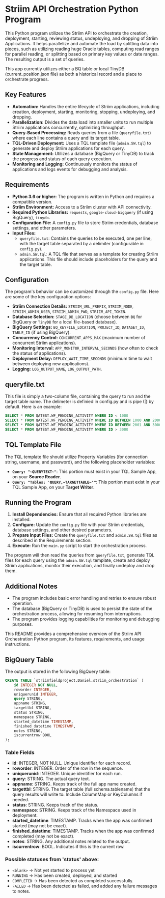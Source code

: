 # Striim API Orchestration Python Program

This Python program utilizes the Striim API to orchestrate the creation, deployment, starting, reviewing status, undeploying, and dropping of Striim Applications. It helps parallelize and automate the load by splitting data into pieces, such as utilizing reading huge Oracle tables, computing read ranges for parallel reading, or splitting based on primary key values or date ranges. The resulting output is a set of queries.

This app currently utilizes either a BQ table or local TinyDB (current_position.json file) as both a historical record and a place to orchestrate progress.

## Key Features

*   **Automation:**  Handles the entire lifecycle of Striim applications, including creation, deployment, starting, monitoring, stopping, undeploying, and dropping.
*   **Parallelization:**  Divides the data load into smaller units to run multiple Striim applications concurrently, optimizing throughput.
*   **Query-Based Processing:**  Reads queries from a file (`queryfile.txt`) where each line contains a query and its target table.
*   **TQL-Driven Deployment:**  Uses a TQL template file (`admin.SW.tql`) to generate and deploy Striim applications for each query.
*   **State Management:**  Utilizes a database (BigQuery or TinyDB) to track the progress and status of each query execution.
*   **Monitoring and Logging:**  Continuously monitors the status of applications and logs events for debugging and analysis.

## Requirements

*   **Python 3.6 or higher:**  The program is written in Python and requires a compatible version.
*   **Striim Environment:**  Access to a Striim cluster with API connectivity.
*   **Required Python Libraries:**  `requests`, `google-cloud-bigquery` (if using BigQuery), `tinydb`.
*   **Configuration File:**  A `config.py` file to store Striim credentials, database settings, and other parameters.
*   **Input Files:**
    *   `queryfile.txt`: Contains the queries to be executed, one per line, with the target table separated by a delimiter (configurable in `config.py`).
    *   `admin.SW.tql`: A TQL file that serves as a template for creating Striim applications. This file should include placeholders for the query and the target table.

## Configuration

The program's behavior can be customized through the `config.py` file. Here are some of the key configuration options:

*   **Striim Connection Details:** `STRIIM_URL_PREFIX`, `STRIIM_NODE`, `STRIIM_ADMIN_USER`, `STRIIM_ADMIN_PWD`, `STRIIM_API_TOKEN`.
*   **Database Selection:** `STAGE_DB_LOCATION` (choose between `BQ` for BigQuery or `TinyDB` for a local file-based database).
*   **BigQuery Settings:** `BQ_KEYFILE_LOCATION`, `PROJECT_ID`, `DATASET_ID`, `TABLE_ID` (if using BigQuery).
*   **Concurrency Control:** `CONCURRENT_APPS_MAX` (maximum number of concurrent Striim applications).
*   **Monitoring Interval:** `APP_MONITOR_INTERVAL_SECONDS` (how often to check the status of applications).
*   **Deployment Delay:** `DEPLOY_WAIT_TIME_SECONDS` (minimum time to wait between deploying new applications).
*   **Logging:** `LOG_OUTPUT_NAME`, `LOG_OUTPUT_PATH`.

## queryfile.txt

This file is simply a two-column file, containing the query to run and the target table name. The delimeter is definied in config.py and is pipe (|) by default. Here is an example:
```sql
SELECT * FROM QATEST.WF_PENDING_ACTIVITY WHERE ID < 1000               |QATEST2.WF_PENDING_ACTIVITY
SELECT * FROM QATEST.WF_PENDING_ACTIVITY WHERE ID BETWEEN 1000 AND 2000|QATEST2.WF_PENDING_ACTIVITY
SELECT * FROM QATEST.WF_PENDING_ACTIVITY WHERE ID BETWEEN 2001 AND 3000|QATEST2.WF_PENDING_ACTIVITY
SELECT * FROM QATEST.WF_PENDING_ACTIVITY WHERE ID > 3000               |QATEST2.WF_PENDING_ACTIVITY
```

## TQL Template File

The TQL template file should utilize Property Variables (for connection string, username, and password), and the following placeholder variables:
- **```Query: "~QUERYTEXT~"```**: This portion must exist in your TQL Sample App, on your **Source Reader**.
- **```Query: "Tables: 'QUERY,~TARGETTABLE~'"```**: This portion must exist in your TQL Sample App, on your **Target Writer**.

## Running the Program

1.  **Install Dependencies:** Ensure that all required Python libraries are installed.
2.  **Configure:** Update the `config.py` file with your Striim credentials, database settings, and other desired parameters.
3.  **Prepare Input Files:** Create the `queryfile.txt` and `admin.SW.tql` files as described in the Requirements section.
4.  **Execute:** Run the `main.py` script to start the orchestration process.

The program will then read the queries from `queryfile.txt`, generate TQL files for each query using the `admin.SW.tql` template, create and deploy Striim applications, monitor their execution, and finally undeploy and drop them.

## Additional Notes

*   The program includes basic error handling and retries to ensure robust operation.
*   The database (BigQuery or TinyDB) is used to persist the state of the orchestration process, allowing for resuming from interruptions.
*   The program provides logging capabilities for monitoring and debugging purposes.

This README provides a comprehensive overview of the Striim API Orchestration Python program, its features, requirements, and usage instructions.

## BigQuery Table

The output is stored in the following BigQuery table:

```sql
CREATE TABLE `striimfieldproject.Daniel.striim_orchestration` (
    id INTEGER NOT NULL,
    roworder INTEGER,
    uniquerunid INTEGER,
    query STRING,
    appname STRING,
    targettbl STRING,
    status STRING,
    namespace STRING,
    started_datetime TIMESTAMP,
    finished_datetime TIMESTAMP,
    notes STRING,
    iscurrentrow BOOL
);
```

### Table Fields

- **id**: INTEGER, NOT NULL. Unique identifier for each record.
- **roworder**: INTEGER. Order of the row in the sequence.
- **uniquerunid**: INTEGER. Unique identifier for each run.
- **query**: STRING. The actual query text.
- **appname**: STRING. Keeps track of the full app name created.
- **targettbl**: STRING. The target table (full schema.tablename) that the query results will write to. Include ColumnMap or KeyColumns if needed.
- **status**: STRING. Keeps track of the status.
- **namespace**: STRING. Keeps track of the Namespace used in deployment.
- **started_datetime**: TIMESTAMP. Tracks when the app was confirmed started (may not be exact).
- **finished_datetime**: TIMESTAMP. Tracks when the app was confirmed completed (may not be exact).
- **notes**: STRING. Any additional notes related to the output.
- **iscurrentrow**: BOOL. Indicates if this is the current row.

### Possible statuses from 'status' above:

- `<blank>` → Not yet started to process yet
- `RUNNING` → Has been created, deployed, and started
- `COMPLETED` → Has been detected as completed successfully.
- `FAILED` → Has been detected as failed, and added any failure messages to notes.
